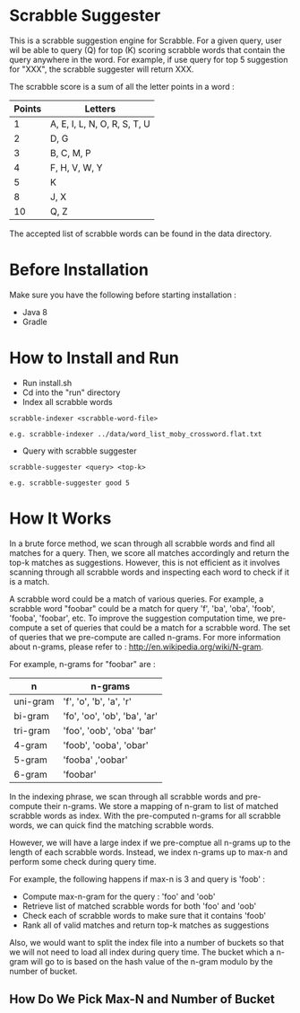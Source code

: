 # Scrabble Suggester
This is a scrabble suggestion engine for Scrabble. For a given query, user wil be able to query (Q) for top (K) scoring scrabble words that contain the query anywhere in the word. For example, if use query for top 5 suggestion for "XXX", the scrabble suggester will return XXX.

The scrabble score is a sum of all the letter points in a word :

| Points | Letters |
| ------ | ------- |
| 1 | A, E, I, L, N, O, R, S, T, U |
| 2 | D, G |
| 3 | B, C, M, P |
| 4 | F, H, V, W, Y |
| 5 | K |
| 8 | J, X |
| 10 | Q, Z |

The accepted list of scrabble words can be found in the data directory.

# Before Installation
Make sure you have the following before starting installation :
* Java 8
* Gradle

# How to Install and Run
* Run install.sh
* Cd into the "run" directory
* Index all scrabble words
```
scrabble-indexer <scrabble-word-file>

e.g. scrabble-indexer ../data/word_list_moby_crossword.flat.txt
```
* Query with scrabble suggester
```
scrabble-suggester <query> <top-k>

e.g. scrabble-suggester good 5
```

# How It Works
In a brute force method, we scan through all scrabble words and find all matches for a query. Then, we score all matches accordingly and return the top-k matches as suggestions. However, this is not efficient as it involves scanning through all scrabble words and inspecting each word to check if it is a match.

A scrabble word could be a match of various queries. For example, a scrabble word "foobar" could be a match for query 'f', 'ba', 'oba', 'foob', 'fooba', 'foobar', etc. To improve the suggestion computation time, we pre-compute a set of queries that could be a match for a scrabble word. The set of queries that we pre-compute are called n-grams. For more information about n-grams, please refer to : http://en.wikipedia.org/wiki/N-gram.

For example, n-grams for "foobar" are :

| n | n-grams |
| --- | ------- |
| uni-gram | 'f', 'o', 'b', 'a', 'r' |
| bi-gram | 'fo', 'oo', 'ob', 'ba', 'ar' |
| tri-gram | 'foo', 'oob', 'oba' 'bar' |
| 4-gram | 'foob', 'ooba', 'obar' |
| 5-gram | 'fooba' ,'oobar' |
| 6-gram | 'foobar' |

In the indexing phrase, we scan through all scrabble words and pre-compute their n-grams. We store a mapping of n-gram to list of matched scrabble words as index. With the pre-computed n-grams for all scrabble words, we can quick find the matching scrabble words.

However, we will have a large index if we pre-comptue all n-grams up to the length of each scrabble words. Instead, we index n-grams up to max-n and perform some check during query time. 

For example, the following happens if max-n is 3 and query is 'foob' :
* Compute max-n-gram for the query : 'foo' and 'oob'
* Retrieve list of matched scrabble words for both 'foo' and 'oob'
* Check each of scrabble words to make sure that it contains 'foob'
* Rank all of valid matches and return top-k matches as suggestions

Also, we would want to split the index file into a number of buckets so that we will not need to load all index during query time. The bucket which a n-gram will go to is based on the hash value of the n-gram modulo by the number of bucket.

## How Do We Pick Max-N and Number of Bucket
